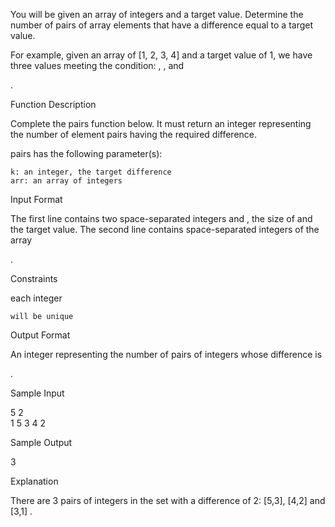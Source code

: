 You will be given an array of integers and a target value. Determine the number of pairs of array elements that have a difference equal to a target value.

For example, given an array of [1, 2, 3, 4] and a target value of 1, we have three values meeting the condition:
, , and

.

Function Description

Complete the pairs function below. It must return an integer representing the number of element pairs having the required difference.

pairs has the following parameter(s):

    k: an integer, the target difference
    arr: an array of integers

Input Format

The first line contains two space-separated integers
and , the size of and the target value.
The second line contains space-separated integers of the array

.

Constraints

each integer

    will be unique

Output Format

An integer representing the number of pairs of integers whose difference is

.

Sample Input

5 2  
1 5 3 4 2  

Sample Output

3

Explanation

There are 3 pairs of integers in the set with a difference of 2: [5,3], [4,2] and [3,1] .
